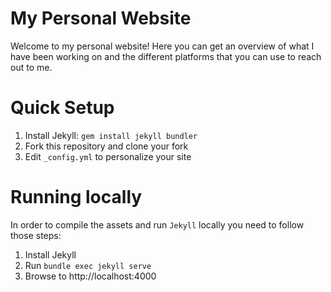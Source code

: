 # My Personal Website
Welcome to my personal website! Here you can get an overview of what I have been working on and the different platforms that you can use to reach out to me.
# Quick Setup

1. Install Jekyll: `gem install jekyll bundler`
2. Fork this repository and clone your fork
3. Edit `_config.yml` to personalize your site

# Running locally

In order to compile the assets and run `Jekyll` locally you need to follow those steps:

1. Install Jekyll
2. Run `bundle exec jekyll serve`
3. Browse to http://localhost:4000
